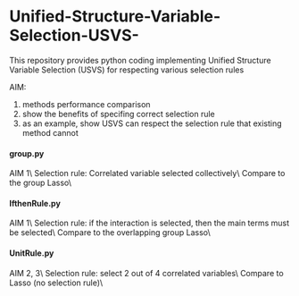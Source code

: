 # Unified-Structure-Variable-Selection-USVS-
This repository provides python coding implementing Unified Structure Variable Selection (USVS) for respecting various selection rules

AIM:
1. methods performance comparison
2. show the benefits of specifing correct selection rule
3. as an example, show USVS can respect the selection rule that existing method cannot

#### group.py 
AIM 1\\
Selection rule: Correlated variable selected collectively\\
Compare to the group Lasso\\


#### IfthenRule.py 
AIM 1\\
Selection rule: if the interaction is selected, then the main terms must be selected\\
Compare to the overlapping group Lasso\\

#### UnitRule.py 
AIM 2, 3\\
Selection rule: select 2 out of 4 correlated variables\\
Compare to Lasso (no selection rule)\\  

